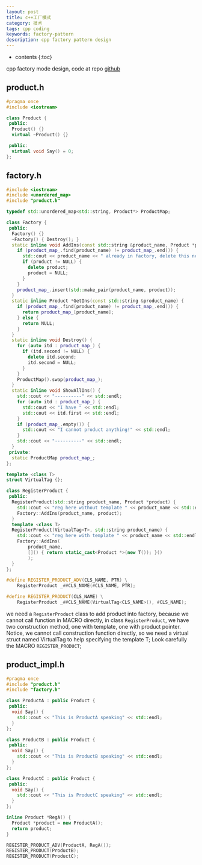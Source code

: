 ```yaml
---
layout: post
title: c++工厂模式
category: 技术
tags: cpp coding
keywords: factory-pattern
description: cpp factory pattern design
---
```

* contents
{:toc}

cpp factory mode design, code at repo [github](https://github.com/ygao12/experiments/tree/master/cpp/factory_demo)



## product.h
``` cpp
#pragma once
#include <iostream>

class Product {
 public:
  Product() {}
  virtual ~Product() {}

 public:
  virtual void Say() = 0;
};
```

## factory.h
``` cpp
#include <iostream>
#include <unordered_map>
#include "product.h"

typedef std::unordered_map<std::string, Product*> ProductMap;

class Factory {
 public:
  Factory() {}
  ~Factory() { Destroy(); }
  static inline void AddIns(const std::string &product_name, Product *product) {
    if (product_map_.find(product_name) != product_map_.end()) {
      std::cout << product_name << " already in factory, delete this new one" << std::endl;
      if (product != NULL) {
        delete product;
        product = NULL;
      }
    }
    product_map_.insert(std::make_pair(product_name, product));
  }
  static inline Product *GetIns(const std::string &product_name) {
    if (product_map_.find(product_name) != product_map_.end()) {
      return product_map_[product_name];
    } else {
      return NULL;
    }
  }
  static inline void Destroy() {
    for (auto itd : product_map_) {
      if (itd.second != NULL) {
        delete itd.second;
        itd.second = NULL;
      }
    }
    ProductMap().swap(product_map_);
  }
  static inline void ShowAllIns() {
    std::cout << "----------" << std::endl;
    for (auto itd : product_map_) {
      std::cout << "I have " << std::endl;
      std::cout << itd.first << std::endl;
    }
    if (product_map_.empty()) {
      std::cout << "I cannot product anything!" << std::endl;
    }
    std::cout << "----------" << std::endl;
  }
 private:
  static ProductMap product_map_;
};

template <class T>
struct VirtualTag {};

class RegisterProduct {
 public:
  RegisterProduct(std::string product_name, Product *product) {
    std::cout << "reg here without template " << product_name << std::endl;
    Factory::AddIns(product_name, product);
  }
  template <class T>
  RegisterProduct(VirtualTag<T>, std::string product_name) {
    std::cout << "reg here with template " << product_name << std::endl;
    Factory::AddIns(
        product_name,
        []() { return static_cast<Product *>(new T()); }()
        );
  }
};

#define REGISTER_PRODUCT_ADV(CLS_NAME, PTR) \
    RegisterProduct _##CLS_NAME(#CLS_NAME, PTR);

#define REGISTER_PRODUCT(CLS_NAME) \
    RegisterProduct _##CLS_NAME(VirtualTag<CLS_NAME>(), #CLS_NAME);
```
we need a `RegisterProduct` class to add product into factory, because we cannot call function in MACRO directly,
in class `RegisterProduct`, we have two construction method, one with template, one with product pointer.
Notice, we cannot call construction function directly, so we need a virtual struct named VirtualTag to help specifying
the template T; Look carefully the MACRO `REGISTER_PRODUCT`;

## product_impl.h
``` cpp
#pragma once
#include "product.h"
#include "factory.h"

class ProductA : public Product {
 public:
  void Say() {
    std::cout << "This is ProductA speaking" << std::endl;
  }
};

class ProductB : public Product {
 public:
  void Say() {
    std::cout << "This is ProductB speaking" << std::endl;
  }
};

class ProductC : public Product {
 public:
  void Say() {
    std::cout << "This is ProductC speaking" << std::endl;
  }
};

inline Product *RegA() {
  Product *product = new ProductA();
  return product;
}

REGISTER_PRODUCT_ADV(ProductA, RegA());
REGISTER_PRODUCT(ProductB);
REGISTER_PRODUCT(ProductC);
```
